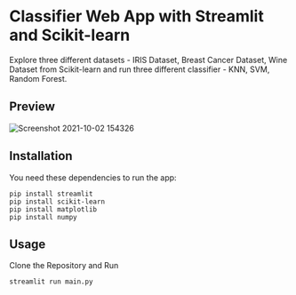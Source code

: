 # Classifier Web App with Streamlit and Scikit-learn
Explore three different datasets - IRIS Dataset, Breast Cancer Dataset, Wine Dataset from Scikit-learn and run three different classifier - KNN, SVM, Random Forest.

## Preview
![Screenshot 2021-10-02 154326](https://user-images.githubusercontent.com/89919240/135711965-2bcf908d-1556-4c40-bfe3-a42443f84c7a.png)


## Installation
You need these dependencies to run the app:
```console
pip install streamlit
pip install scikit-learn
pip install matplotlib
pip install numpy
```

## Usage
Clone the Repository and Run
```console
streamlit run main.py
